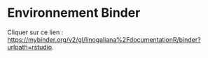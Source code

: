 # Environnement Binder

Cliquer sur ce lien : <https://mybinder.org/v2/gl/linogaliana%2FdocumentationR/binder?urlpath=rstudio>.
